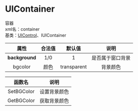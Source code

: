 # UIContainer
容器  
xml名：container  
基类：[UIControl](UIControl.md)、IUIContainer

|属性|合法值|默认值|说明|
| :---: | :---: | :---: | :---: |
|**background**|1/0|1|是否属于窗口背景|
|bgcolor|颜色|transparent|背景颜色|

|函数名|说明|
| :---: | :---: |
|SetBGColor|设置背景颜色|
|GetBGColor|获取背景颜色|
